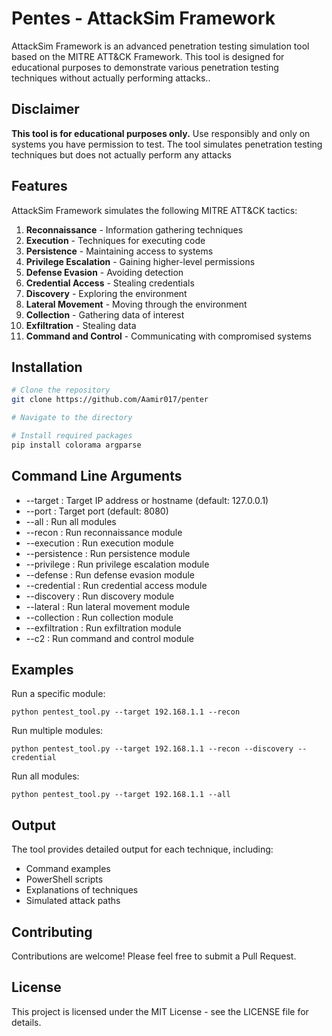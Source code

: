 
# Pentes - AttackSim Framework
AttackSim Framework is an advanced penetration testing simulation tool based on the MITRE ATT&CK Framework. This tool is designed for educational purposes to demonstrate various penetration testing techniques without actually performing attacks..




## Disclaimer

**This tool is for educational purposes only.** Use responsibly and only on systems you have permission to test. The tool simulates penetration testing techniques but does not actually perform any attacks

## Features

AttackSim Framework simulates the following MITRE ATT&CK tactics:

1. **Reconnaissance** - Information gathering techniques
2. **Execution** - Techniques for executing code
3. **Persistence** - Maintaining access to systems
4. **Privilege Escalation** - Gaining higher-level permissions
5. **Defense Evasion** - Avoiding detection
6. **Credential Access** - Stealing credentials
7. **Discovery** - Exploring the environment
8. **Lateral Movement** - Moving through the environment
9. **Collection** - Gathering data of interest
10. **Exfiltration** - Stealing data
11. **Command and Control** - Communicating with compromised systems
## Installation

```bash
# Clone the repository
git clone https://github.com/Aamir017/penter

# Navigate to the directory

# Install required packages
pip install colorama argparse
```

## Command Line Arguments

- --target : Target IP address or hostname (default: 127.0.0.1)
- --port : Target port (default: 8080)
- --all : Run all modules
- --recon : Run reconnaissance module
- --execution : Run execution module
- --persistence : Run persistence module
- --privilege : Run privilege escalation module
- --defense : Run defense evasion module
- --credential : Run credential access module
- --discovery : Run discovery module
- --lateral : Run lateral movement module
- --collection : Run collection module
- --exfiltration : Run exfiltration module
- --c2 : Run command and control module
## Examples

Run a specific module:
```
python pentest_tool.py --target 192.168.1.1 --recon
```

Run multiple modules:
```
python pentest_tool.py --target 192.168.1.1 --recon --discovery --credential
```

Run all modules:
```
python pentest_tool.py --target 192.168.1.1 --all
```


## Output

The tool provides detailed output for each technique, including:

- Command examples
- PowerShell scripts
- Explanations of techniques
- Simulated attack paths
## Contributing

Contributions are welcome! Please feel free to submit a Pull Request.




## License

This project is licensed under the MIT License - see the LICENSE file for details.

